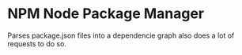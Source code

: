 # NPM Node Package Manager
Parses package.json files into a dependencie graph also does a lot of requests to do so.
